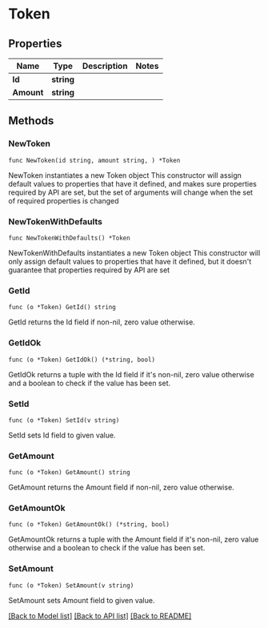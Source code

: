 # Token

## Properties

Name | Type | Description | Notes
------------ | ------------- | ------------- | -------------
**Id** | **string** |  | 
**Amount** | **string** |  | 

## Methods

### NewToken

`func NewToken(id string, amount string, ) *Token`

NewToken instantiates a new Token object
This constructor will assign default values to properties that have it defined,
and makes sure properties required by API are set, but the set of arguments
will change when the set of required properties is changed

### NewTokenWithDefaults

`func NewTokenWithDefaults() *Token`

NewTokenWithDefaults instantiates a new Token object
This constructor will only assign default values to properties that have it defined,
but it doesn't guarantee that properties required by API are set

### GetId

`func (o *Token) GetId() string`

GetId returns the Id field if non-nil, zero value otherwise.

### GetIdOk

`func (o *Token) GetIdOk() (*string, bool)`

GetIdOk returns a tuple with the Id field if it's non-nil, zero value otherwise
and a boolean to check if the value has been set.

### SetId

`func (o *Token) SetId(v string)`

SetId sets Id field to given value.


### GetAmount

`func (o *Token) GetAmount() string`

GetAmount returns the Amount field if non-nil, zero value otherwise.

### GetAmountOk

`func (o *Token) GetAmountOk() (*string, bool)`

GetAmountOk returns a tuple with the Amount field if it's non-nil, zero value otherwise
and a boolean to check if the value has been set.

### SetAmount

`func (o *Token) SetAmount(v string)`

SetAmount sets Amount field to given value.



[[Back to Model list]](../README.md#documentation-for-models) [[Back to API list]](../README.md#documentation-for-api-endpoints) [[Back to README]](../README.md)


